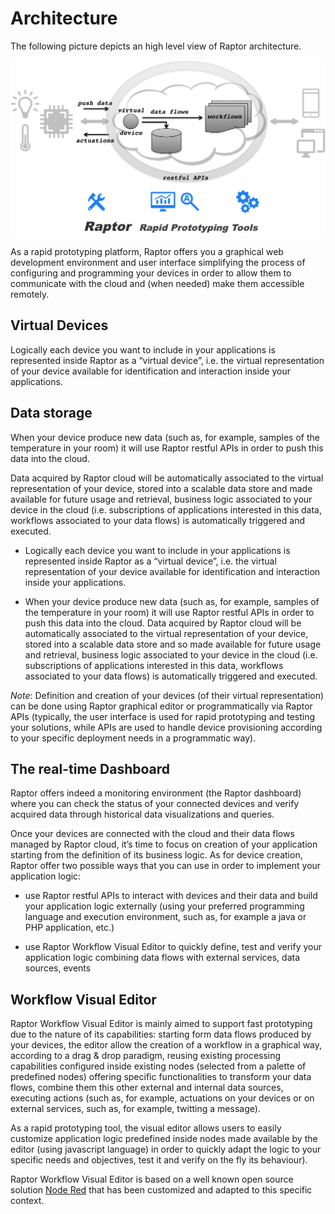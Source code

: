 # Architecture

The following picture depicts an high level view of Raptor architecture.

![Architecture](img/Raptor-Arch.png)

As a rapid prototyping platform, Raptor offers you a graphical web development environment and user interface simplifying the process of configuring and programming your devices in order to allow them to communicate with the cloud and (when needed) make them accessible remotely.

Virtual Devices
---

Logically each device you want to include in your applications is represented inside Raptor as a “virtual device”, i.e. the virtual representation of your device available for identification and interaction inside your applications.

Data storage
---

When your device produce new data (such as, for example, samples of the temperature in your room) it will use Raptor restful APIs in order to push this data into the cloud.

Data acquired by Raptor cloud will be automatically associated to the virtual representation of your device, stored into a scalable data store and made available for future usage and retrieval, business logic associated to your device in the cloud (i.e. subscriptions of applications interested in this data, workflows associated to your data flows) is automatically triggered and executed.

- Logically each device you want to include in your applications is represented inside Raptor as a “virtual device”, i.e. the virtual representation of your device available for identification and interaction inside your applications.

- When your device produce new data (such as, for example, samples of the temperature in your room) it will use Raptor restful APIs in order to push this data into the cloud. Data acquired by Raptor cloud will be automatically associated to the virtual representation of your device, stored into a scalable data store and so made available for future usage and retrieval, business logic associated to your device in the cloud (i.e. subscriptions of applications interested in this data, workflows associated to your data flows) is automatically triggered and executed.

*Note*: Definition and creation of your devices (of their virtual representation) can be done using Raptor graphical editor or programmatically via Raptor APIs (typically, the user interface is used for rapid prototyping and testing your solutions, while APIs are used to handle device provisioning according to your specific deployment needs in a programmatic way).  

The real-time Dashboard
---

Raptor offers indeed a monitoring environment (the Raptor dashboard) where you can check the status of your connected devices and verify acquired data through historical data visualizations and queries.

Once your devices are connected with the cloud and their data flows managed by Raptor cloud, it’s time to focus on creation of your application starting from the definition of its business logic. As for device creation, Raptor offer two possible ways that you can use in order to implement your application logic:

- use Raptor restful APIs to interact with devices and their data and build your application logic externally (using your preferred programming language and execution environment, such as, for example a java or PHP application, etc.)

- use Raptor Workflow Visual Editor to quickly define, test and verify your application logic combining data flows with external services, data sources, events

Workflow Visual Editor
---

Raptor Workflow Visual Editor is mainly aimed to support fast prototyping due to the nature of its capabilities: starting form data flows produced by your devices, the editor allow the creation of a workflow in a graphical way, according to a drag & drop paradigm, reusing existing processing capabilities configured inside existing nodes (selected from a palette of predefined nodes) offering specific functionalities to transform your data flows, combine them this other external and internal data sources, executing actions (such as, for example,  actuations on your devices or on external services, such as, for example, twitting a message).

As a rapid prototyping tool, the visual editor allows users to easily customize application logic predefined inside nodes made available by the editor (using javascript language) in order to quickly adapt the logic to your specific needs and objectives, test it and verify on the fly its behaviour).

Raptor Workflow Visual Editor is based on a well known open source solution [Node Red](http://nodered.org) that has been customized and adapted to this specific context.
